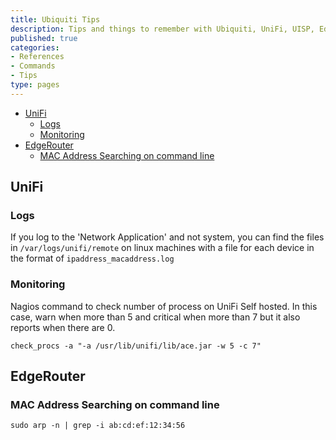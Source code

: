 ```yaml
---
title: Ubiquiti Tips
description: Tips and things to remember with Ubiquiti, UniFi, UISP, EdgeRouter systems
published: true
categories:
- References
- Commands
- Tips
type: pages
---
```


* [UniFi](#unifi)
  * [Logs](#logs)
  * [Monitoring](#monitoring)
* [EdgeRouter](#edgerouter)
  * [MAC Address Searching on command line](#mac-address-searching-on-command-line)

## UniFi

### Logs

If you log to the 'Network Application' and not system, you can find the files in `/var/logs/unifi/remote` on linux machines with a file for each device in the format of `ipaddress_macaddress.log`

### Monitoring

Nagios command to check number of process on UniFi Self hosted. In this case, warn when more than 5 and critical when more than 7 but it also reports when there are 0.

`check_procs -a "-a /usr/lib/unifi/lib/ace.jar -w 5 -c 7"`

## EdgeRouter

### MAC Address Searching on command line

`sudo arp -n | grep -i ab:cd:ef:12:34:56`

<!--
## toolname

### toolname Commands

### toolname Notes

### toolname References

<>
-->

